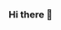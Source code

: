 ### Hi there 👋

<!--
**rlatls1997/rlatls1997** is a ✨ _special_ ✨ repository because its `README.md` (this file) appears on your GitHub profile.
 [![rlalts1997's github stats](https://github-readme-stats.vercel.app/api?username=rlatls1997)](https://github.com/anuraghazra/github-readme-stats)
Here are some ideas to get you started:

- 🔭 I’m currently working on ...
- 🌱 I’m currently learning ...
- 👯 I’m looking to collaborate on ...
- 🤔 I’m looking for help with ...
- 💬 Ask me about ...
- 📫 How to reach me: ...
- 😄 Pronouns: ...
- ⚡ Fun fact: ...
-->
